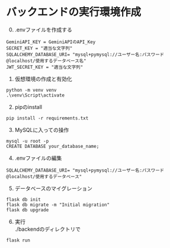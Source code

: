 # バックエンドの実行環境作成
0. .envファイルを作成する
```
GeminiAPI_KEY = GeminiAPIのAPI_Key
SECRET_KEY = "適当な文字列"
SQLALCHEMY_DATABASE_URI= "mysql+pymysql://ユーザー名:パスワード@localhost/使用するデータベース名"
JWT_SECRET_KEY = "適当な文字列"
```

1. 仮想環境の作成と有効化
```
python -m venv venv
.\venv\Script\activate
```
2. pipのinstall
```
pip install -r requirements.txt
```
3. MySQLに入っての操作
```
mysql -u root -p
CREATE DATABASE your_database_name;
```
4. .envファイルの編集
```
SQLALCHEMY_DATABASE_URI= "mysql+pymysql://ユーザー名:パスワード@localhost/使用するデータベース"
```
5. データベースのマイグレーション
```
flask db init
flask db migrate -m "Initial migration"
flask db upgrade
```
6. 実行  
./backendのディレクトリで
```
flask run
```